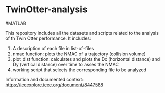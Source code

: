 # TwinOtter-analysis
#MATLAB

This repository includes all the datasets and scripts related to the analysis of th Twin Otter performance. It includes:
1. A description of each file in list-of-files
2. nmac function: plots the NMAC of a trajectory (collision volume) 
3. plot_dist function: calculates and plots the Dx (horizontal distance) and Dy (vertical distance) over time to asses the NMAC
4. working script that selects the corresponding file to be analyzed

Information and documented context: https://ieeexplore.ieee.org/document/8447588
